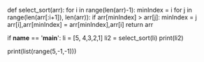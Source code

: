 def select_sort(arr):
    for i in range(len(arr)-1):
        minIndex = i
        for j in range(len(arr[:i+1]), len(arr)):
            if arr[minIndex] > arr[j]:
                minIndex = j
        arr[i],arr[minIndex] = arr[minIndex],arr[i]
    return arr



if __name__ == '__main__':
    li = [5, 4,3,2,1]
    li2 = select_sort(li)
    print(li2)


print(list(range(5,-1,-1)))
